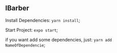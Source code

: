 ## IBarber
Install Dependencies: <code>yarn install</code>;

Start Project: <code>expo start</code>;

if you want add some dependencies, just: <code>yarn add NameOfDependencie</code>;
